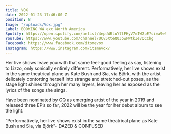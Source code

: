```yaml
---
title: VŌX
date: 2022-01-23 17:46:00 Z
position: 8
Image: "/uploads/Vox.jpg"
Label: BOOKING WW exc North America
Spotify: https://open.spotify.com/artist/4epdWRtuY7tFHyV7mIW7pE?si=a9w5-MNqSg2mZxB55OdrPQ
YouTube: https://www.youtube.com/channel/UCv5XteQ0JowPWtkIevQCChg
Facebook: https://www.facebook.com/itsmevox
Instagram: https://www.instagram.com/itsmevox/
---
```


Her live shows leave you with that same feel-good feeling as say, listening to Lizzo, only sonically entirely different. Performatively, her live shows exist in the same theatrical plane as Kate Bush and Sia, via Björk, with the artist delicately contorting herself into strange and stretched-out poses, as the stage light shines through her many layers, leaving her as exposed as the lyrics of the songs she sings. 

Have been nominated by GQ as emerging artist of the year in 2019 and released three EP’s so far, 2022 will be the year for her debut album to see the light. 

“Performatively, her live shows exist in the same theatrical plane as Kate Bush and Sia, via Björk”- DAZED & CONFUSED